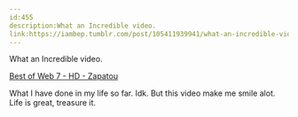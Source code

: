 ```yaml
---
id:455
description:What an Incredible video.
link:https://iambep.tumblr.com/post/105411939941/what-an-incredible-video-what-i-have-done-in-my
---
```


What an Incredible video.

[Best of Web 7 - HD - Zapatou](https://www.youtube.com/watch?v=axgDgH6f7Pw)

What I have done in my life so far. Idk. But this video make me smile alot.
Life is great, treasure it.